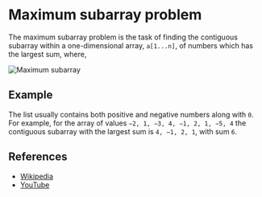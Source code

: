 # Maximum subarray problem

The maximum subarray problem is the task of finding the contiguous 
subarray within a one-dimensional array, `a[1...n]`, of numbers 
which has the largest sum, where,

![Maximum subarray](https://wikimedia.org/api/rest_v1/media/math/render/svg/e8960f093107b71b21827e726e2bad8b023779b2)

## Example

The list usually contains both positive and negative numbers along 
with `0`. For example, for the array of 
values `−2, 1, −3, 4, −1, 2, 1, −5, 4` the contiguous subarray 
with the largest sum is `4, −1, 2, 1`, with sum `6`.

## References

- [Wikipedia](https://en.wikipedia.org/wiki/Maximum_subarray_problem)
- [YouTube](https://www.youtube.com/watch?v=ohHWQf1HDfU&list=PLLXdhg_r2hKA7DPDsunoDZ-Z769jWn4R8)
